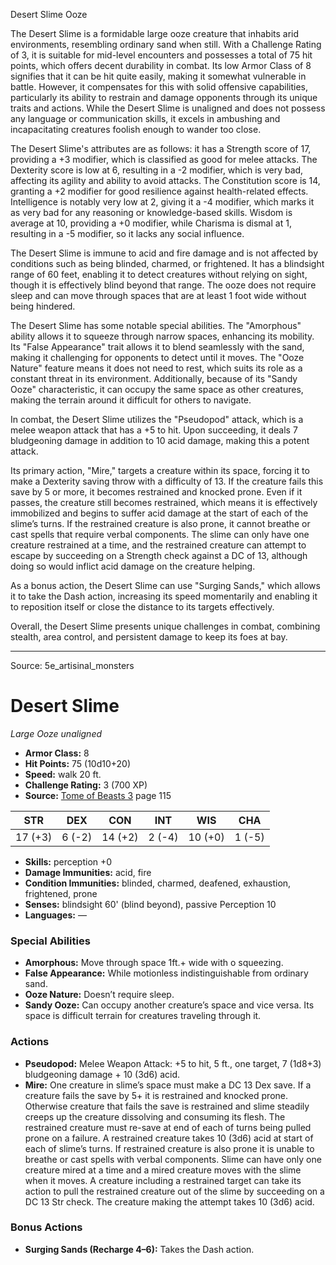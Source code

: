 <MonsterName/>Desert Slime</MonsterName>
<CreatureType/>Ooze</CreatureType>

<summary>The Desert Slime is a formidable large ooze creature that inhabits arid environments, resembling ordinary sand when still. With a Challenge Rating of 3, it is suitable for mid-level encounters and possesses a total of 75 hit points, which offers decent durability in combat. Its low Armor Class of 8 signifies that it can be hit quite easily, making it somewhat vulnerable in battle. However, it compensates for this with solid offensive capabilities, particularly its ability to restrain and damage opponents through its unique traits and actions. While the Desert Slime is unaligned and does not possess any language or communication skills, it excels in ambushing and incapacitating creatures foolish enough to wander too close.</summary>

<detail>

The Desert Slime's attributes are as follows: it has a Strength score of 17, providing a +3 modifier, which is classified as good for melee attacks. The Dexterity score is low at 6, resulting in a -2 modifier, which is very bad, affecting its agility and ability to avoid attacks. The Constitution score is 14, granting a +2 modifier for good resilience against health-related effects. Intelligence is notably very low at 2, giving it a -4 modifier, which marks it as very bad for any reasoning or knowledge-based skills. Wisdom is average at 10, providing a +0 modifier, while Charisma is dismal at 1, resulting in a -5 modifier, so it lacks any social influence.

The Desert Slime is immune to acid and fire damage and is not affected by conditions such as being blinded, charmed, or frightened. It has a blindsight range of 60 feet, enabling it to detect creatures without relying on sight, though it is effectively blind beyond that range. The ooze does not require sleep and can move through spaces that are at least 1 foot wide without being hindered.

The Desert Slime has some notable special abilities. The "Amorphous" ability allows it to squeeze through narrow spaces, enhancing its mobility. Its "False Appearance" trait allows it to blend seamlessly with the sand, making it challenging for opponents to detect until it moves. The "Ooze Nature" feature means it does not need to rest, which suits its role as a constant threat in its environment. Additionally, because of its "Sandy Ooze" characteristic, it can occupy the same space as other creatures, making the terrain around it difficult for others to navigate.

In combat, the Desert Slime utilizes the "Pseudopod" attack, which is a melee weapon attack that has a +5 to hit. Upon succeeding, it deals 7 bludgeoning damage in addition to 10 acid damage, making this a potent attack.

Its primary action, "Mire," targets a creature within its space, forcing it to make a Dexterity saving throw with a difficulty of 13. If the creature fails this save by 5 or more, it becomes restrained and knocked prone. Even if it passes, the creature still becomes restrained, which means it is effectively immobilized and begins to suffer acid damage at the start of each of the slime’s turns. If the restrained creature is also prone, it cannot breathe or cast spells that require verbal components. The slime can only have one creature restrained at a time, and the restrained creature can attempt to escape by succeeding on a Strength check against a DC of 13, although doing so would inflict acid damage on the creature helping.

As a bonus action, the Desert Slime can use "Surging Sands," which allows it to take the Dash action, increasing its speed momentarily and enabling it to reposition itself or close the distance to its targets effectively.

Overall, the Desert Slime presents unique challenges in combat, combining stealth, area control, and persistent damage to keep its foes at bay.</detail>



---

Source: 5e_artisinal_monsters

# Desert Slime

*Large* *Ooze* *unaligned*

- **Armor Class:** 8
- **Hit Points:** 75 (10d10+20)
- **Speed:** walk 20 ft.
- **Challenge Rating:** 3 (700 XP)
- **Source:** [Tome of Beasts 3](https://koboldpress.com/kpstore/product/tome-of-beasts-3-for-5th-edition/) page 115

| STR | DEX | CON | INT | WIS | CHA |
| --- | --- | --- | --- | --- | --- |
| 17 (+3) | 6 (-2) | 14 (+2) | 2 (-4) | 10 (+0) | 1 (-5) |

- **Skills:** perception +0
- **Damage Immunities:** acid, fire
- **Condition Immunities:** blinded, charmed, deafened, exhaustion, frightened, prone
- **Senses:** blindsight 60' (blind beyond), passive Perception 10
- **Languages:** —

### Special Abilities

- **Amorphous:** Move through space 1ft.+ wide with o squeezing.
- **False Appearance:** While motionless indistinguishable from ordinary sand.
- **Ooze Nature:** Doesn’t require sleep.
- **Sandy Ooze:** Can occupy another creature’s space and vice versa. Its space is difficult terrain for creatures traveling through it.

### Actions

- **Pseudopod:** Melee Weapon Attack: +5 to hit, 5 ft., one target, 7 (1d8+3) bludgeoning damage + 10 (3d6) acid.
- **Mire:** One creature in slime’s space must make a DC 13 Dex save. If a creature fails the save by 5+ it is restrained and knocked prone. Otherwise creature that fails the save is restrained and slime steadily creeps up the creature dissolving and consuming its flesh. The restrained creature must re-save at end of each of turns being pulled prone on a failure. A restrained creature takes 10 (3d6) acid at start of each of slime’s turns. If restrained creature is also prone it is unable to breathe or cast spells with verbal components. Slime can have only one creature mired at a time and a mired creature moves with the slime when it moves. A creature including a restrained target can take its action to pull the restrained creature out of the slime by succeeding on a DC 13 Str check. The creature making the attempt takes 10 (3d6) acid.

### Bonus Actions

- **Surging Sands (Recharge 4–6):** Takes the Dash action.




